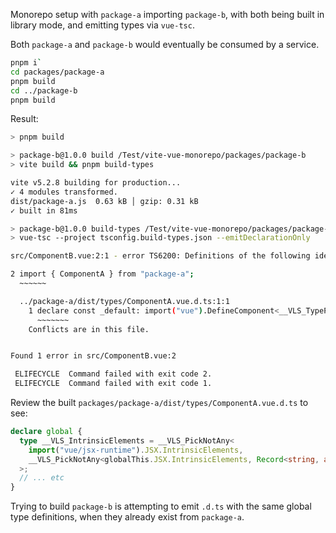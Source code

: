 Monorepo setup with `package-a` importing `package-b`, with both being built in library mode, and emitting types via `vue-tsc`.

Both `package-a` and `package-b` would eventually be consumed by a service.

```bash
pnpm i`
cd packages/package-a
pnpm build
cd ../package-b
pnpm build
```

Result:

```bash
> pnpm build

> package-b@1.0.0 build /Test/vite-vue-monorepo/packages/package-b
> vite build && pnpm build-types

vite v5.2.8 building for production...
✓ 4 modules transformed.
dist/package-a.js  0.63 kB │ gzip: 0.31 kB
✓ built in 81ms

> package-b@1.0.0 build-types /Test/vite-vue-monorepo/packages/package-b
> vue-tsc --project tsconfig.build-types.json --emitDeclarationOnly

src/ComponentB.vue:2:1 - error TS6200: Definitions of the following identifiers conflict with those in another file: __VLS_IntrinsicElements, __VLS_Element, __VLS_GlobalComponents, __VLS_IsAny, __VLS_PickNotAny, __VLS_intrinsicElements, __VLS_SelfComponent, __VLS_WithComponent, __VLS_FillingEventArg_ParametersLength, __VLS_FillingEventArg, __VLS_FunctionalComponentProps, __VLS_AsFunctionOrAny, __VLS_UnionToIntersection, __VLS_OverloadUnionInner, __VLS_OverloadUnion, __VLS_ConstructorOverloads, __VLS_NormalizeEmits, __VLS_PrettifyGlobal

2 import { ComponentA } from "package-a";
  ~~~~~~

  ../package-a/dist/types/ComponentA.vue.d.ts:1:1
    1 declare const _default: import("vue").DefineComponent<__VLS_TypePropsToOption<{
      ~~~~~~~
    Conflicts are in this file.


Found 1 error in src/ComponentB.vue:2

 ELIFECYCLE  Command failed with exit code 2.
 ELIFECYCLE  Command failed with exit code 1.
```

Review the built `packages/package-a/dist/types/ComponentA.vue.d.ts` to see:

```typescript
declare global {
  type __VLS_IntrinsicElements = __VLS_PickNotAny<
    import("vue/jsx-runtime").JSX.IntrinsicElements,
    __VLS_PickNotAny<globalThis.JSX.IntrinsicElements, Record<string, any>>
  >;
  // ... etc
}
```

Trying to build `package-b` is attempting to emit `.d.ts` with the same global type definitions, when they already exist from `package-a`.

